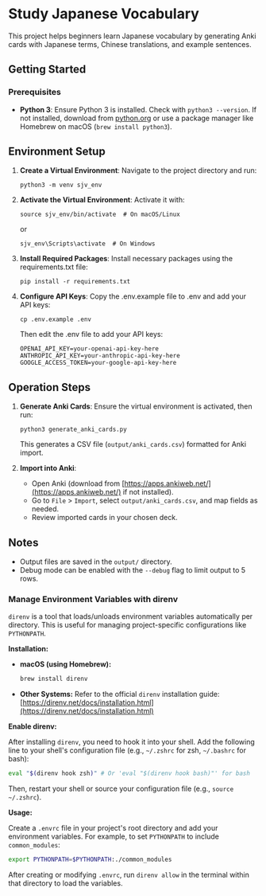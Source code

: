 # Study Japanese Vocabulary

This project helps beginners learn Japanese vocabulary by generating Anki cards with Japanese terms, Chinese translations, and example sentences.

## Getting Started

### Prerequisites
- **Python 3**: Ensure Python 3 is installed. Check with `python3 --version`. If not installed, download from [python.org](https://www.python.org/downloads/) or use a package manager like Homebrew on macOS (`brew install python3`).

## Environment Setup

1. **Create a Virtual Environment**:
   Navigate to the project directory and run:
   ```
   python3 -m venv sjv_env
   ```

2. **Activate the Virtual Environment**:
   Activate it with:
   ```
   source sjv_env/bin/activate  # On macOS/Linux
   ```
   or
   ```
   sjv_env\Scripts\activate  # On Windows
   ```

3. **Install Required Packages**:
   Install necessary packages using the requirements.txt file:
   ```
   pip install -r requirements.txt
   ```

4. **Configure API Keys**:
   Copy the .env.example file to .env and add your API keys:
   ```
   cp .env.example .env
   ```
   Then edit the .env file to add your API keys:
   ```
   OPENAI_API_KEY=your-openai-api-key-here
   ANTHROPIC_API_KEY=your-anthropic-api-key-here
   GOOGLE_ACCESS_TOKEN=your-google-api-key-here
   ```

## Operation Steps

1. **Generate Anki Cards**:
   Ensure the virtual environment is activated, then run:
   ```
   python3 generate_anki_cards.py
   ```
   This generates a CSV file (`output/anki_cards.csv`) formatted for Anki import.

2. **Import into Anki**:
   - Open Anki (download from [https://apps.ankiweb.net/](https://apps.ankiweb.net/) if not installed).
   - Go to `File` > `Import`, select `output/anki_cards.csv`, and map fields as needed.
   - Review imported cards in your chosen deck.

## Notes
- Output files are saved in the `output/` directory.
- Debug mode can be enabled with the `--debug` flag to limit output to 5 rows.

### Manage Environment Variables with direnv

`direnv` is a tool that loads/unloads environment variables automatically per directory. This is useful for managing project-specific configurations like `PYTHONPATH`.

**Installation:**

*   **macOS (using Homebrew):**
    ```bash
    brew install direnv
    ```
*   **Other Systems:** Refer to the official `direnv` installation guide: [https://direnv.net/docs/installation.html](https://direnv.net/docs/installation.html)

**Enable direnv:**

After installing `direnv`, you need to hook it into your shell. Add the following line to your shell's configuration file (e.g., `~/.zshrc` for zsh, `~/.bashrc` for bash):

```bash
eval "$(direnv hook zsh)" # Or 'eval "$(direnv hook bash)"' for bash
```
Then, restart your shell or source your configuration file (e.g., `source ~/.zshrc`).

**Usage:**

Create a `.envrc` file in your project's root directory and add your environment variables. For example, to set `PYTHONPATH` to include `common_modules`:

```bash
export PYTHONPATH=$PYTHONPATH:./common_modules
```
After creating or modifying `.envrc`, run `direnv allow` in the terminal within that directory to load the variables.
